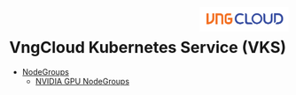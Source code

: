 <div style="float: right;"><img src="../images/01.png" width="160px" /></div><br>


# VngCloud Kubernetes Service (VKS)
- [NodeGroups](nodegroup.md)
  - [NVIDIA GPU NodeGroups](gpu/nvidia.md)